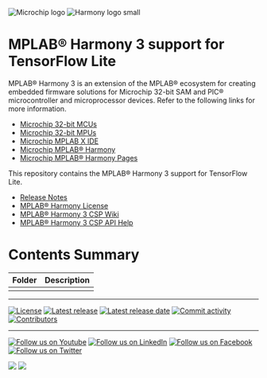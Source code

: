 ![Microchip logo](https://raw.githubusercontent.com/wiki/Microchip-MPLAB-Harmony/Microchip-MPLAB-Harmony.github.io/images/microchip_logo.png)
![Harmony logo small](https://raw.githubusercontent.com/wiki/Microchip-MPLAB-Harmony/Microchip-MPLAB-Harmony.github.io/images/microchip_mplab_harmony_logo_small.png)

# MPLAB® Harmony 3 support for TensorFlow Lite

MPLAB® Harmony 3 is an extension of the MPLAB® ecosystem for creating
embedded firmware solutions for Microchip 32-bit SAM and PIC® microcontroller
and microprocessor devices.  Refer to the following links for more information.

- [Microchip 32-bit MCUs](https://www.microchip.com/design-centers/32-bit)
- [Microchip 32-bit MPUs](https://www.microchip.com/design-centers/32-bit-mpus)
- [Microchip MPLAB X IDE](https://www.microchip.com/mplab/mplab-x-ide)
- [Microchip MPLAB® Harmony](https://www.microchip.com/mplab/mplab-harmony)
- [Microchip MPLAB® Harmony Pages](https://microchip-mplab-harmony.github.io/)

This repository contains the MPLAB® Harmony 3 support for TensorFlow Lite.

- [Release Notes](./release_notes.md)
- [MPLAB® Harmony License](mplab_harmony_license.md)
- [MPLAB® Harmony 3 CSP Wiki](https://github.com/Microchip-MPLAB-Harmony/csp/wiki)
- [MPLAB® Harmony 3 CSP API Help](https://microchip-mplab-harmony.github.io/csp)

# Contents Summary

| Folder     | Description                                               |
| ---        | ---                                                       |
|||

____

[![License](https://img.shields.io/badge/license-Harmony%20license-orange.svg)](https://github.com/Microchip-MPLAB-Harmony/tflite/blob/master/mplab_harmony_license.md)
[![Latest release](https://img.shields.io/github/release/Microchip-MPLAB-Harmony/tflite.svg)](https://github.com/Microchip-MPLAB-Harmony/tflite/releases/latest)
[![Latest release date](https://img.shields.io/github/release-date/Microchip-MPLAB-Harmony/tflite.svg)](https://github.com/Microchip-MPLAB-Harmony/tflite/releases/latest)
[![Commit activity](https://img.shields.io/github/commit-activity/y/Microchip-MPLAB-Harmony/tflite.svg)](https://github.com/Microchip-MPLAB-Harmony/tflite/graphs/commit-activity)
[![Contributors](https://img.shields.io/github/contributors-anon/Microchip-MPLAB-Harmony/tflite.svg)]()

____

[![Follow us on Youtube](https://img.shields.io/badge/Youtube-Follow%20us%20on%20Youtube-red.svg)](https://www.youtube.com/user/MicrochipTechnology)
[![Follow us on LinkedIn](https://img.shields.io/badge/LinkedIn-Follow%20us%20on%20LinkedIn-blue.svg)](https://www.linkedin.com/company/microchip-technology)
[![Follow us on Facebook](https://img.shields.io/badge/Facebook-Follow%20us%20on%20Facebook-blue.svg)](https://www.facebook.com/microchiptechnology/)
[![Follow us on Twitter](https://img.shields.io/twitter/follow/MicrochipTech.svg?style=social)](https://twitter.com/MicrochipTech)

[![](https://img.shields.io/github/stars/Microchip-MPLAB-Harmony/tflite.svg?style=social)]()
[![](https://img.shields.io/github/watchers/Microchip-MPLAB-Harmony/tflite.svg?style=social)]()


